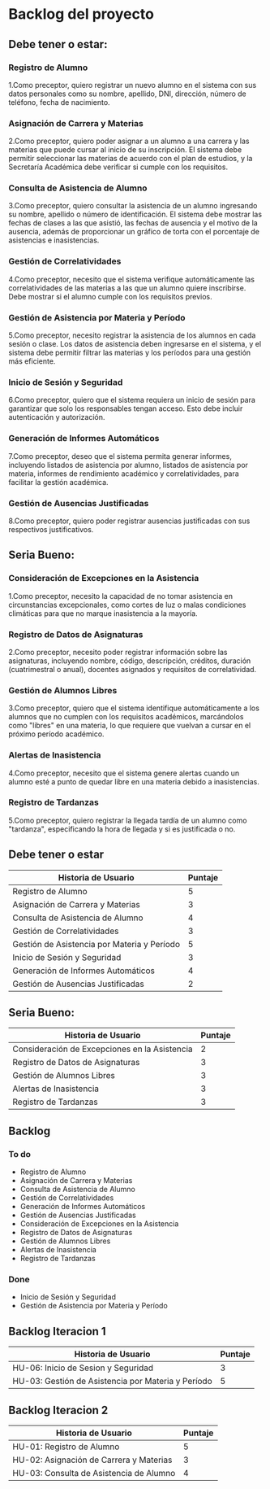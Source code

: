 # Backlog del proyecto

## Debe tener o estar:

### Registro de Alumno

1.Como preceptor, quiero registrar un nuevo alumno en el sistema con sus datos personales como su nombre, apellido, DNI, dirección, número de teléfono, fecha de nacimiento.

### Asignación de Carrera y Materias 

2.Como preceptor, quiero poder asignar a un alumno a una carrera y las materias que puede cursar al inicio de su inscripción. El sistema debe permitir seleccionar las materias de acuerdo con el plan de estudios, y la Secretaría Académica debe verificar si cumple con los requisitos.

### Consulta de Asistencia de Alumno

3.Como preceptor, quiero consultar la asistencia de un alumno ingresando su nombre, apellido o número de identificación. El sistema debe mostrar las fechas de clases a las que asistió, las fechas de ausencia y el motivo de la ausencia, además de proporcionar un gráfico de torta con el porcentaje de asistencias e inasistencias.

### Gestión de Correlatividades

4.Como preceptor, necesito que el sistema verifique automáticamente las correlatividades de las materias a las que un alumno quiere inscribirse. Debe mostrar si el alumno cumple con los requisitos previos.

### Gestión de Asistencia por Materia y Período

5.Como preceptor, necesito registrar la asistencia de los alumnos en cada sesión o clase. Los datos de asistencia deben ingresarse en el sistema, y el sistema debe permitir filtrar las materias y los períodos para una gestión más eficiente.

### Inicio de Sesión y Seguridad

6.Como preceptor, quiero que el sistema requiera un inicio de sesión para garantizar que solo los responsables tengan acceso. Esto debe incluir autenticación y autorización.

### Generación de Informes Automáticos

7.Como preceptor, deseo que el sistema permita generar informes, incluyendo listados de asistencia por alumno, listados de asistencia por materia, informes de rendimiento académico y correlatividades, para facilitar la gestión académica.

### Gestión de Ausencias Justificadas

8.Como preceptor, quiero poder registrar ausencias justificadas con sus respectivos justificativos.



## Seria Bueno:

### Consideración de Excepciones en la Asistencia

1.Como preceptor, necesito la capacidad de no tomar asistencia en circunstancias excepcionales, como cortes de luz o malas condiciones climáticas para que no marque inasistencia a la mayoría.

### Registro de Datos de Asignaturas

2.Como preceptor, necesito poder registrar información sobre las asignaturas, incluyendo nombre, código, descripción, créditos, duración (cuatrimestral o anual), docentes asignados y requisitos de correlatividad.

### Gestión de Alumnos Libres

3.Como preceptor, quiero que el sistema identifique automáticamente a los alumnos que no cumplen con los requisitos académicos, marcándolos como "libres" en una materia, lo que requiere que vuelvan a cursar en el próximo período académico.

### Alertas de Inasistencia

4.Como preceptor, necesito que el sistema genere alertas cuando un alumno esté a punto de quedar libre en una materia debido a inasistencias.

### Registro de Tardanzas

5.Como preceptor, quiero registrar la llegada tardía de un alumno como "tardanza", especificando la hora de llegada y si es justificada o no.

## Debe tener o estar


| Historia de Usuario | Puntaje |
|----------------------|---------|
| Registro de Alumno          |   5      |
| Asignación de Carrera y Materias          |    3     |
| Consulta de Asistencia de Alumno          |     4    |
| Gestión de Correlatividades          |     3    |
| Gestión de Asistencia por Materia y Período |    5     |
| Inicio de Sesión y Seguridad          |    3    |
|  Generación de Informes Automáticos          |    4    |
|  Gestión de Ausencias Justificadas          |    2    |

## Seria Bueno:

| Historia de Usuario | Puntaje |
|----------------------|---------|
| Consideración de Excepciones en la Asistencia                          |    2     |
| Registro de Datos de Asignaturas  |    3     |
|  Gestión de Alumnos Libres        |    3    |
| Alertas de Inasistencia           |     3    |
| Registro de Tardanzas             |     3    |

## Backlog

### To do

- Registro de Alumno          
- Asignación de Carrera y Materias          
- Consulta de Asistencia de Alumno          
- Gestión de Correlatividades          
- Generación de Informes Automáticos    
- Gestión de Ausencias Justificadas     
- Consideración de Excepciones en la Asistencia                         
- Registro de Datos de Asignaturas  
- Gestión de Alumnos Libres        
- Alertas de Inasistencia          
- Registro de Tardanzas    

### Done

- Inicio de Sesión y Seguridad
- Gestión de Asistencia por Materia y Período 



## Backlog Iteracion 1

| Historia de Usuario          | Puntaje |
|-----------------------------|---------|
| HU-06: Inicio de Sesion y Seguridad | 3       |
| HU-03: Gestión de Asistencia por Materia y Período | 5       |


## Backlog Iteracion 2

| Historia de Usuario          | Puntaje |
|-----------------------------|---------|
| HU-01: Registro de Alumno | 5      |
| HU-02: Asignación de Carrera y Materias | 3       |
| HU-03: Consulta de Asistencia de Alumno |    4   |
